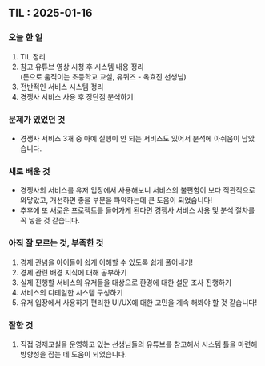 ## TIL : 2025-01-16

### 오늘 한 일
1. TIL 정리
2. 참고 유튜브 영상 시청 후 시스템 내용 정리   
(돈으로 움직이는 초등학교  교실, 유퀴즈 - 옥효진 선생님)
3. 전반적인 서비스 시스템 정리
4. 경쟁사 서비스 사용 후 장단점 분석하기

### 문제가 있었던 것
- 경쟁사 서비스 3개 중 아예 실행이 안 되는 서비스도 있어서 분석에 아쉬움이 남았습니다.

### 새로 배운 것
- 경쟁사의 서비스를 유저 입장에서 사용해보니 서비스의 불편함이 보다 직관적으로 와닿았고, 개선하면 좋을 부분을 파악하는데 큰 도움이 되었습니다!
- 추후에 또 새로운 프로젝트를 들어가게 된다면 경쟁사 서비스 사용 및 분석 절차를 꼭 넣을 것 같습니다. 

### 아직 잘 모르는 것, 부족한 것
1. 경제 관념을 아이들이 쉽게 이해할 수 있도록 쉽게 풀어내기!
2. 경제 관련 배경 지식에 대해 공부하기 
3. 실제 진행할 서비스의 유저들을 대상으로 환경에 대한 설문 조사 진행하기
4. 서비스의 디테일한 시스템 구성하기
5. 유저 입장에서 사용하기 편리한 UI/UX에 대한 고민을 계속 해봐야 할 것 같습니다!

### 잘한 것
1. 직접 경제교실을 운영하고 있는 선생님들의 유튜브를 참고해서 시스템 틀을 마련해 방향성을 잡는 데 도움이 되었습니다.